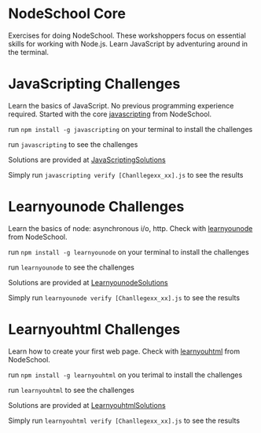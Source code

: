 # NodeSchool Core
Exercises for doing NodeSchool. 
These workshoppers focus on essential skills for working with Node.js.
Learn JavaScript by adventuring around in the terminal.

# JavaScripting Challenges
Learn the basics of JavaScript. No previous programming experience required.
Started with the core [javascripting](https://nodeschool.io/#workshopper-list) from NodeSchool.


run `npm install -g javascripting` on your terminal to install the challenges

run `javascripting` to see the challenges

Solutions are provided at [JavaScriptingSolutions](https://github.com/fbiztk110/NodeSchool/tree/master/JavaScriptingSolutions)

Simply run
`javascripting verify [Chanllegexx_xx].js` to see the results

# Learnyounode Challenges
Learn the basics of node: asynchronous i/o, http. 
Check with [learnyounode](https://nodeschool.io/#workshopper-list) from NodeSchool.

run `npm install -g learnyounode` on your terminal to install the challenges

run `learnyounode` to see the challenges

Solutions are provided at [LearnyounodeSolutions](https://github.com/fbiztk110/NodeSchool/tree/master/LearnyounodeSolutions)

Simply run
`learnyounode verify [Chanllegexx_xx].js` to see the results

# Learnyouhtml Challenges
Learn how to create your first web page.
Check with [learnyouhtml](https://nodeschool.io/#workshopper-list) from NodeSchool.

run `npm install -g learnyouhtml` on you terimal to install the challenges

run `learnyouhtml` to see the challenges

Solutions are provided at [LearnyouhtmlSolutions](https://github.com/fbiztk110/NodeSchool/tree/master/LearnyouhtmlSolutions)

Simply run
`learnyouhtml verify [Chanllegexx_xx].js` to see the results